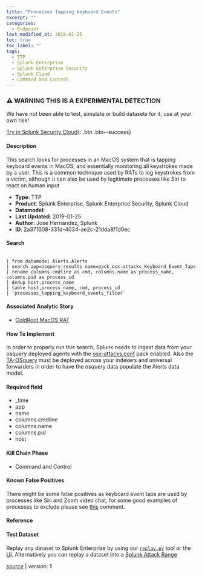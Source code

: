 ```yaml
---
title: "Processes Tapping Keyboard Events"
excerpt: ""
categories:
  - Endpoint
last_modified_at: 2019-01-25
toc: true
toc_label: ""
tags:
  - TTP
  - Splunk Enterprise
  - Splunk Enterprise Security
  - Splunk Cloud
  - Command and Control
---
```


### ⚠️ WARNING THIS IS A EXPERIMENTAL DETECTION
We have not been able to test, simulate or build datasets for it, use at your own risk!


[Try in Splunk Security Cloud](https://www.splunk.com/en_us/cyber-security.html){: .btn .btn--success}

#### Description

This search looks for processes in an MacOS system that is tapping keyboard events in MacOS, and essentially monitoring all keystrokes made by a user. This is a common technique used by RATs to log keystrokes from a victim, although it can also be used by legitimate processes like Siri to react on human input

- **Type**: TTP
- **Product**: Splunk Enterprise, Splunk Enterprise Security, Splunk Cloud
- **Datamodel**: 
- **Last Updated**: 2019-01-25
- **Author**: Jose Hernandez, Splunk
- **ID**: 2a371608-331d-4034-ae2c-21dda8f1d0ec



#### Search

```

| from datamodel Alerts.Alerts 
| search app=osquery:results name=pack_osx-attacks_Keyboard_Event_Taps 
| rename columns.cmdline as cmd, columns.name as process_name, columns.pid as process_id
| dedup host,process_name 
| table host,process_name, cmd, process_id 
| `processes_tapping_keyboard_events_filter`
```

#### Associated Analytic Story
* [ColdRoot MacOS RAT](/stories/coldroot_macos_rat)


#### How To Implement
In order to properly run this search, Splunk needs to ingest data from your osquery deployed agents with the [osx-attacks.conf](https://github.com/facebook/osquery/blob/experimental/packs/osx-attacks.conf#L599) pack enabled. Also the [TA-OSquery](https://github.com/d1vious/TA-osquery) must be deployed across your indexers and universal forwarders in order to have the osquery data populate the Alerts data model.

#### Required field
* _time
* app
* name
* columns.cmdline
* columns.name
* columns.pid
* host


#### Kill Chain Phase
* Command and Control


#### Known False Positives
There might be some false positives as keyboard event taps are used by processes like Siri and Zoom video chat, for some good examples of processes to exclude please see [this](https://github.com/facebook/osquery/pull/5345#issuecomment-454639161) comment.




#### Reference


#### Test Dataset
Replay any dataset to Splunk Enterprise by using our [`replay.py`](https://github.com/splunk/attack_data#using-replaypy) tool or the [UI](https://github.com/splunk/attack_data#using-ui).
Alternatively you can replay a dataset into a [Splunk Attack Range](https://github.com/splunk/attack_range#replay-dumps-into-attack-range-splunk-server)




[*source*](https://github.com/splunk/security_content/tree/develop/detections/experimental/endpoint/processes_tapping_keyboard_events.yml) \| *version*: **1**